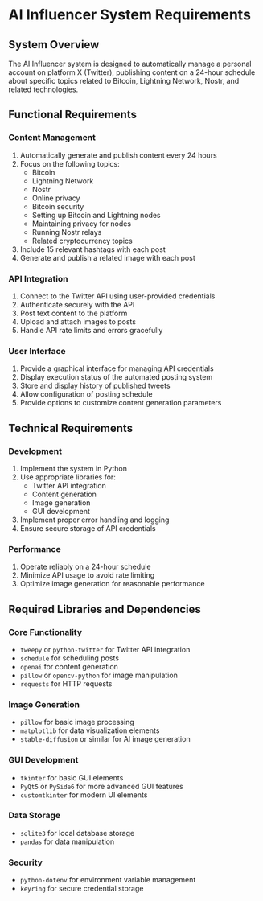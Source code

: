 # AI Influencer System Requirements

## System Overview
The AI Influencer system is designed to automatically manage a personal account on platform X (Twitter), publishing content on a 24-hour schedule about specific topics related to Bitcoin, Lightning Network, Nostr, and related technologies.

## Functional Requirements

### Content Management
1. Automatically generate and publish content every 24 hours
2. Focus on the following topics:
   - Bitcoin
   - Lightning Network
   - Nostr
   - Online privacy
   - Bitcoin security
   - Setting up Bitcoin and Lightning nodes
   - Maintaining privacy for nodes
   - Running Nostr relays
   - Related cryptocurrency topics
3. Include 15 relevant hashtags with each post
4. Generate and publish a related image with each post

### API Integration
1. Connect to the Twitter API using user-provided credentials
2. Authenticate securely with the API
3. Post text content to the platform
4. Upload and attach images to posts
5. Handle API rate limits and errors gracefully

### User Interface
1. Provide a graphical interface for managing API credentials
2. Display execution status of the automated posting system
3. Store and display history of published tweets
4. Allow configuration of posting schedule
5. Provide options to customize content generation parameters

## Technical Requirements

### Development
1. Implement the system in Python
2. Use appropriate libraries for:
   - Twitter API integration
   - Content generation
   - Image generation
   - GUI development
3. Implement proper error handling and logging
4. Ensure secure storage of API credentials

### Performance
1. Operate reliably on a 24-hour schedule
2. Minimize API usage to avoid rate limiting
3. Optimize image generation for reasonable performance

## Required Libraries and Dependencies

### Core Functionality
- `tweepy` or `python-twitter` for Twitter API integration
- `schedule` for scheduling posts
- `openai` for content generation
- `pillow` or `opencv-python` for image manipulation
- `requests` for HTTP requests

### Image Generation
- `pillow` for basic image processing
- `matplotlib` for data visualization elements
- `stable-diffusion` or similar for AI image generation

### GUI Development
- `tkinter` for basic GUI elements
- `PyQt5` or `PySide6` for more advanced GUI features
- `customtkinter` for modern UI elements

### Data Storage
- `sqlite3` for local database storage
- `pandas` for data manipulation

### Security
- `python-dotenv` for environment variable management
- `keyring` for secure credential storage
